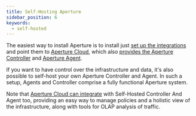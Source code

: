```yaml
---
title: Self-Hosting Aperture
sidebar_position: 6
keywords:
  - self-hosted
---
```


The easiest way to install Aperture is to install just [set up the
integrations][setup-integrations] and point them to [Aperture
Cloud][aperture-cloud], which also [provides the Aperture
Controller][cloud-controller] and [Aperture Agent][cloud-agent].

If you want to have control over the infrastructure and data, it's also possible
to self-host your own Aperture Controller and Agent. In such a setup, Agents and
Controller comprise a fully functional Aperture system.

Note that [Aperture Cloud can integrate][extension-config] with Self-Hosted
Controller And Agent too, providing an easy way to manage policies and a
holistic view of the infrastructure, along with tools for OLAP analysis of
traffic.

[aperture-cloud]: /introduction.md
[cloud-controller]: /reference/fluxninja.md#cloud-controller
[cloud-agent]: /reference/fluxninja.md#cloud-agent
[extension-config]: /reference/fluxninja.md#configuration
[setup-integrations]: /self-hosting/integrations/integrations.md
